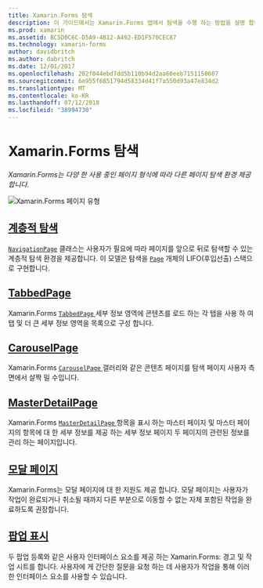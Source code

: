 ```yaml
---
title: Xamarin.Forms 탐색
description: 이 가이드에서는 Xamarin.Forms 앱에서 탐색을 수행 하는 방법을 설명 합니다. Xamarin.Forms는 다양 한 사용 중인 페이지 형식에 따라 다른 페이지 탐색 환경 제공 합니다.
ms.prod: xamarin
ms.assetid: BC5D0C6C-D5A9-4B12-A492-ED1F570CEC87
ms.technology: xamarin-forms
author: davidbritch
ms.author: dabritch
ms.date: 12/01/2017
ms.openlocfilehash: 202f044ebd7dd5b110b94d2aa60eeb7151150607
ms.sourcegitcommit: 6e955f6851794d58334d41f7a550d93a47e834d2
ms.translationtype: MT
ms.contentlocale: ko-KR
ms.lasthandoff: 07/12/2018
ms.locfileid: "38994730"
---
```

# <a name="xamarinforms-navigation"></a>Xamarin.Forms 탐색

_Xamarin.Forms는 다양 한 사용 중인 페이지 형식에 따라 다른 페이지 탐색 환경 제공 합니다._

![](images/page-types.png "Xamarin.Forms 페이지 유형")

## <a name="hierarchical-navigationhierarchicalmd"></a>[계층적 탐색](hierarchical.md)

[`NavigationPage`](xref:Xamarin.Forms.NavigationPage) 클래스는 사용자가 필요에 따라 페이지를 앞으로 뒤로 탐색할 수 있는 계층적 탐색 환경을 제공합니다. 이 모델은 탐색을 [`Page`](xref:Xamarin.Forms.Page) 개체의 LIFO(후입선출) 스택으로 구현합니다.

## <a name="tabbedpagetabbed-pagemd"></a>[TabbedPage](tabbed-page.md)

Xamarin.Forms [ `TabbedPage` ](xref:Xamarin.Forms.TabbedPage) 세부 정보 영역에 콘텐츠를 로드 하는 각 탭을 사용 하 여 탭 및 더 큰 세부 정보 영역을 목록으로 구성 합니다.

## <a name="carouselpagecarousel-pagemd"></a>[CarouselPage](carousel-page.md)

Xamarin.Forms [ `CarouselPage` ](xref:Xamarin.Forms.CarouselPage) 갤러리와 같은 콘텐츠 페이지를 탐색 페이지 사용자 측면에서 살짝 밀 수입니다.

## <a name="masterdetailpagemaster-detail-pagemd"></a>[MasterDetailPage](master-detail-page.md)

Xamarin.Forms [ `MasterDetailPage` ](xref:Xamarin.Forms.MasterDetailPage) 항목을 표시 하는 마스터 페이지 및 마스터 페이지의 항목에 대 한 세부 정보를 제공 하는 세부 정보 페이지 두 페이지의 관련된 정보를 관리 하는 페이지입니다.

## <a name="modal-pagesmodalmd"></a>[모달 페이지](modal.md)

Xamarin.Forms는 모달 페이지에 대 한 지원도 제공 합니다. 모달 페이지는 사용자가 작업이 완료되거나 취소될 때까지 다른 부분으로 이동할 수 없는 자체 포함된 작업을 완료하도록 권장합니다.

## <a name="displaying-pop-upspop-upsmd"></a>[팝업 표시](pop-ups.md)

두 팝업 등록와 같은 사용자 인터페이스 요소를 제공 하는 Xamarin.Forms: 경고 및 작업 시트를 합니다. 사용자에 게 간단한 질문을 요청 하는 데 사용자가 작업을 통해 이러한 인터페이스 요소를 사용할 수 있습니다.
